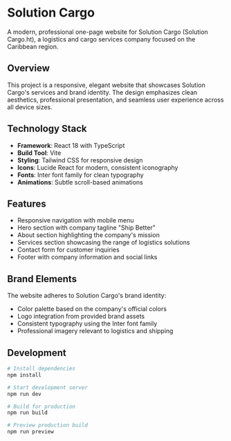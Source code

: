 # Solution Cargo

A modern, professional one-page website for Solution Cargo (Solution Cargo.ht), a logistics and cargo services company focused on the Caribbean region.

## Overview

This project is a responsive, elegant website that showcases Solution Cargo's services and brand identity. The design emphasizes clean aesthetics, professional presentation, and seamless user experience across all device sizes.

## Technology Stack

- **Framework**: React 18 with TypeScript
- **Build Tool**: Vite
- **Styling**: Tailwind CSS for responsive design
- **Icons**: Lucide React for modern, consistent iconography
- **Fonts**: Inter font family for clean typography
- **Animations**: Subtle scroll-based animations

## Features

- Responsive navigation with mobile menu
- Hero section with company tagline "Ship Better"
- About section highlighting the company's mission
- Services section showcasing the range of logistics solutions
- Contact form for customer inquiries
- Footer with company information and social links

## Brand Elements

The website adheres to Solution Cargo's brand identity:
- Color palette based on the company's official colors
- Logo integration from provided brand assets
- Consistent typography using the Inter font family
- Professional imagery relevant to logistics and shipping

## Development

```bash
# Install dependencies
npm install

# Start development server
npm run dev

# Build for production
npm run build

# Preview production build
npm run preview
```